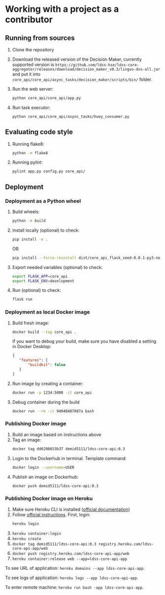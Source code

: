 # Working with a project as a contributor

## Running from sources

1. Clone the repository

2. Download the released version of the Decision Maker, currently supported version is 
   `https://github.com/ldss-hse/ldss-core-aggregator/releases/download/decision_maker_v0.3/lingvo-dss-all.jar` 
   and put it into 
   `core_api/core_api/async_tasks/decision_maker/scripts/bin/` folder.

3. Run the web server:

   ```bash
   python core_api/core_api/app.py
   ```

4. Run task executor:

   ```bash
   python core_api/core_api/async_tasks/huey_consumer.py
   ```


## Evaluating code style

1. Running flake8:

   ```bash
   python -m flake8
   ```

1. Running pylint:

   ```bash
   pylint app.py config.py core_api/
   ```

## Deployment

### Deployment as a Python wheel

1. Build wheels:

   ```bash
   python -m build
   ```

1. Install locally (optional) to check:

   ```bash
   pip install -e .
   ```
   
   OR
   
   ```bash
   pip install --force-reinstall dist/core_api_flask_seed-0.0.1-py3-none-any.whl
   ```

1. Export needed variables (optional) to check:
   
   ```bash
   export FLASK_APP=core_api
   export FLASK_ENV=development
   ```

1. Run (optional) to check:

   ```bash
   flask run
   ```


### Deployment as local Docker image

1. Build fresh image:
   ```bash
   docker build --tag core_api .
   ```
   If you want to debug your build, make sure you have disabled a setting in Docker Desktop:
   ```json
   {
      "features": {
          "buildkit": false
      }  
   }
   ```

2. Run image by creating a container:
   ```bash
   docker run -p 1234:5000 -it core_api
   ```

3. Debug container during the build
   ```bash
   docker run --rm -it 94048487087a bash
   ```


### Publishing Docker image

1. Build an image based on instructions above
2. Tag an image:
   ```bash
   docker tag dd6298653b37 demid5111/ldss-core-api:0.3
   ```
3. Login to the Dockerhub in terminal. Template command:
   ```bash
   docker login --username=USER
   ```
4. Publish an image on Dockerhub:
   ```bash
   docker push demid5111/ldss-core-api:0.3
   ```

### Publishing Docker image on Heroku

1. Make sure Heroku CLI is installed ([official documentation](https://devcenter.heroku.com/articles/getting-started-with-python#set-up))
2. Follow [official instructions](https://devcenter.heroku.com/articles/container-registry-and-runtime). First, login:
   ```bash
   heroku login
   ```
3. `heroku container:login`
4. `heroku create`
5. `docker tag demid5111/ldss-core-api:0.3 registry.heroku.com/ldss-core-api-app/web`
6. `docker push registry.heroku.com/ldss-core-api-app/web`
7. `heroku container:release web --app=ldss-core-api-app`

To see URL of application: `heroku domains --app ldss-core-api-app`.

To see logs of application: `heroku logs --app ldss-core-api-app`.

To enter remote machine: `heroku run bash -app ldss-core-api-app`.
